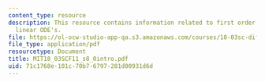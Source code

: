 ```yaml
---
content_type: resource
description: This resource contains information related to first order constant coefficient
  linear ODE's.
file: https://ol-ocw-studio-app-qa.s3.amazonaws.com/courses/18-03sc-differential-equations-fall-2011/71c1768e101c70b76797281d00931d6d_MIT18_03SCF11_s8_0intro.pdf
file_type: application/pdf
resourcetype: Document
title: MIT18_03SCF11_s8_0intro.pdf
uid: 71c1768e-101c-70b7-6797-281d00931d6d
---
```

